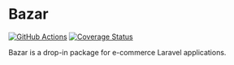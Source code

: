 # Bazar

[![GitHub Actions](https://github.com/thepinecode/bazar/workflows/tests/badge.svg)](https://github.com/thepinecode/bazar/actions?query=workflow%3Atests)
[![Coverage Status](https://img.shields.io/coveralls/thepinecode/bazar.svg)](https://coveralls.io/github/thepinecode/bazar)

Bazar is a drop-in package for e-commerce Laravel applications.
